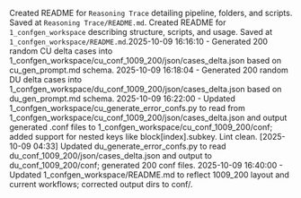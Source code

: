 Created README for `Reasoning Trace` detailing pipeline, folders, and scripts. Saved at `Reasoning Trace/README.md`.
Created README for `1_confgen_workspace` describing structure, scripts, and usage. Saved at `1_confgen_workspace/README.md`.2025-10-09 16:16:10 - Generated 200 random CU delta cases into 1_confgen_workspace/cu_conf_1009_200/json/cases_delta.json based on cu_gen_prompt.md schema.
2025-10-09 16:18:04 - Generated 200 random DU delta cases into 1_confgen_workspace/du_conf_1009_200/json/cases_delta.json based on du_gen_prompt.md schema.
2025-10-09 16:22:00 - Updated 1_confgen_workspace/cu_generate_error_confs.py to read from 1_confgen_workspace/cu_conf_1009_200/json/cases_delta.json and output generated .conf files to 1_confgen_workspace/cu_conf_1009_200/conf; added support for nested keys like block[index].subkey. Lint clean.
[2025-10-09 04:33] Updated du_generate_error_confs.py to read du_conf_1009_200/json/cases_delta.json and output to du_conf_1009_200/conf; generated 200 conf files.
2025-10-09 16:40:00 - Updated 1_confgen_workspace/README.md to reflect 1009_200 layout and current workflows; corrected output dirs to conf/.

